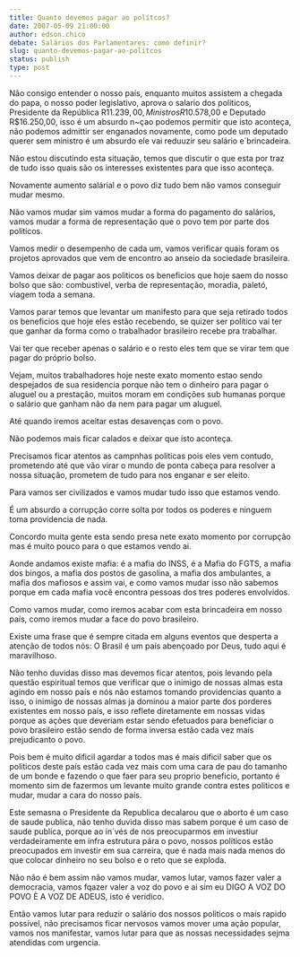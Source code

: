 ```yaml
---
title: Quanto devemos pagar ao polítcos?
date: 2007-05-09 21:00:00
author: edson.chico
debate: Salários dos Parlamentares: como definir?
slug: quanto-devemos-pagar-ao-politcos
status: publish 
type: post
---
```


Não consigo entender o nosso país, enquanto muitos assistem a chegada do papa, o nosso poder legislativo, aprova o salario dos politicos, Presidente da República R$11.239,00, Ministros R$10.578,00 e Deputado R$16.250,00, isso é um absurdo n~çao podemos permitir que isto aconteça, não podemos admittir ser enganados novamente, como pode um deputado querer sem ministro é um absurdo ele vai reduuzir seu salário e´brincadeira.  

Não estou discutindo esta situação, temos que discutir o que esta por traz de tudo isso quais são os interesses existentes para que isso aconteça.  

Novamente aumento salárial e o povo diz tudo bem não vamos conseguir mudar mesmo.  

Não vamos mudar sim vamos mudar a forma do pagamento do salários, vamos mudar a forma de representação que o povo tem por parte dos políticos.  

Vamos medir o desempenho de cada um, vamos verificar quais foram os projetos aprovados que vem de encontro ao anseio da sociedade brasileira.  

Vamos deixar de pagar aos politicos os beneficios que hoje saem do nosso bolso que são: combustivel, verba de representação, moradia, paletó, viagem toda a semana.  

Vamos parar temos que levantar um manifesto para que seja retirado todos os beneficios que hoje eles estão recebendo, se quizer ser político vai ter que ganhar da forma como o trabalhador brasileiro recebe pra trabalhar.  

Vai ter que receber apenas o salário e o resto eles tem que se virar tem que pagar do próprio bolso.  

Vejam, muitos trabalhadores hoje neste exato momento estao sendo despejados de sua residencia porque não tem o dinheiro para pagar o aluguel ou a prestação, muitos moram em condições sub humanas porque o salário que ganham não da nem para pagar um aluguel.  

Até quando iremos aceitar estas desavenças com o povo.  

Não podemos mais ficar calados e deixar que isto aconteça.  

Precisamos ficar atentos as campnhas politicas pois eles vem contudo, prometendo até que vão virar o mundo de ponta cabeça para resolver a nossa situação, prometem de tudo para nos enganar e ser eleito.  

Para vamos ser civilizados e vamos mudar tudo isso que estamos vendo.  

É um absurdo a corrupção corre solta por todos os poderes e ninguem toma providencia de nada.  

Concordo muita gente esta sendo presa nete exato momento por corrupção mas é muito pouco para o que estamos vendo ai.  

Aonde andamos existe mafia: é a mafia do INSS, é a Mafia do FGTS, a mafia dos bingos, a mafia dos postos de gasolina, a mafia dos ambulantes, a mafia dos mafiosos e assim vai, e como vamos mudar isso não sabemos porque em cada mafia você encontra pessoas dos tres poderes envolvidos.  

Como vamos mudar, como iremos acabar com esta brincadeira em nosso país, como iremos mudar a face do povo brasileiro.  

Existe uma frase que é sempre citada em alguns eventos que desperta a atenção de todos nós: O Brasil é um país abençoado por Deus, tudo aqui é maravilhoso.  

Não tenho duvidas disso mas devemos ficar atentos, pois levando pela questão espiritual temos que verificar que o inimigo de nossas almas esta agindo em nosso país e nós não estamos tomando providencias quanto a isso, o inimigo de nossas almas ja dominou a maior parte dos porderes existentes em nosso país, e isso reflete diretamente em nossas vidas porque as ações que deveriam estar sendo efetuados para beneficiar o povo brasileiro estão sendo de forma inversa estão cada vez mais prejudicanto o povo.  

Pois bem é muito dificil agardar a todos mas é mais dificil saber que os politicos deste país estão cada vez mais com uma cara de pau do tamanho de um bonde e fazendo o que faer para seu proprio beneficio, portanto é momento sim de fazermos um levante muito grande contra estes politicos e mudar, mudar a cara do nosso país.  

Este semasna o Presidente da Republica decalarou que o aborto é um caso de saude publica, não tenho duvida disso mas sabem porque é um caso de saude publica, porque ao in´vés de nos preocuparmos em investiur verdadeiramente em infra estrutura pára o povo, nossos politicos estão preocupados em investir em sua carreira, que é nada mais nada menos do que colocar dinheiro no seu bolso e o reto que se exploda.  

Não não é bem assim não vamos mudar, vamos lutar, vamos fazer valer a democracia, vamos fqazer valer a voz do povo e ai sim eu DIGO A VOZ DO POVO È A VOZ DE ADEUS, isto é veridico.  

Então vamos lutar para reduzir o salário dos nossos politicos o mais rapido possível, não precisamos ficar nervosos vamos mover uma ação popular, vamos nos manifestar, vamos lutar para que as nossas necessidades sejma atendidas com urgencia.

